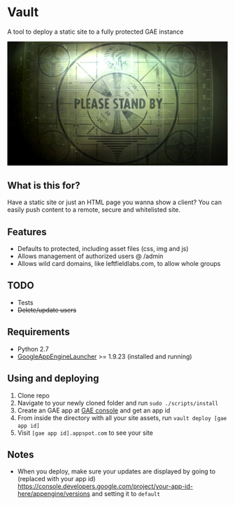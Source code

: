 # Vault
A tool to deploy a static site to a fully protected GAE instance

![Vault Tect](vault-tec.jpg)

## What is this for?
Have a static site or just an HTML page you wanna show a client? You can easily push content to a remote, secure and whitelisted site.

## Features
* Defaults to protected, including asset files (css, img and js)
* Allows management of authorized users @ /admin
* Allows wild card domains, like leftfieldlabs.com, to allow whole groups

## TODO
* Tests
* ~~Delete/update users~~

## Requirements
* Python 2.7
* [GoogleAppEngineLauncher](http://code.google.com/appengine/) >= 1.9.23 (installed and running)

## Using and deploying
1. Clone repo
1. Navigate to your newly cloned folder and run `sudo ./scripts/install`
1. Create an GAE app at [GAE console](http://console.developers.google.com) and get an app id
1. From inside the directory with all your site assets, run `vault deploy [gae app id]`
1. Visit `[gae app id].appspot.com` to see your site

## Notes
* When you deploy, make sure your updates are displayed by going to (replaced with your app id) https://console.developers.google.com/project/your-app-id-here/appengine/versions and setting it to `default`
